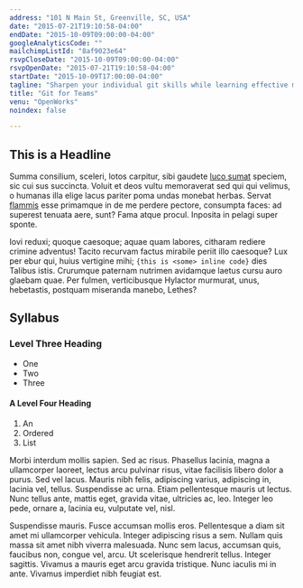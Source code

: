 ```yaml
---
address: "101 N Main St, Greenville, SC, USA"
date: "2015-07-21T19:10:58-04:00"
endDate: "2015-10-09T09:00:00-04:00"
googleAnalyticsCode: ""
mailchimpListId: "8af9023e64"
rsvpCloseDate: "2015-10-09T09:00:00-04:00"
rsvpOpenDate: "2015-07-21T19:10:58-04:00"
startDate: "2015-10-09T17:00:00-04:00"
tagline: "Sharpen your individual git skills while learning effective methods for working with distributed version control as a part of a team."
title: "Git for Teams"
venu: "OpenWorks"
noindex: false

---
```


## This is a Headline

Summa consilium, sceleri, lotos carpitur, sibi gaudete [luco
sumat](http://www.lipsum.com/) speciem, sic cui sus succincta. Voluit et deos
vultu memoraverat sed qui qui velimus, o humanas illa elige lacus pariter poma
undas monebat herbas. Servat [flammis](http://www.billmays.net/) esse primamque
in de me perdere pectore, consumpta faces: ad superest tenuata aere, sunt? Fama
atque procul. Inposita in pelagi super sponte.

Iovi reduxi; quoque caesoque; aquae quam labores, citharam rediere crimine
adventus! Tacito recurvam factus mirabile periit illo caesoque? Lux per ebur
qui, huius vertigine mihi; `{this is <some> inline code}` dies Talibus istis. Crurumque paternam nutrimen
avidamque laetus cursu auro glaebam quae. Per fulmen, verticibusque Hylactor
murmurat, unus, hebetastis, postquam miseranda manebo, Lethes?

## Syllabus

### Level Three Heading

* One
* Two
* Three

#### A Level Four Heading

1. An
2. Ordered
3. List

<!--more-->

Morbi interdum mollis sapien. Sed ac risus. Phasellus lacinia, magna a
ullamcorper laoreet, lectus arcu pulvinar risus, vitae facilisis libero dolor a
purus. Sed vel lacus. Mauris nibh felis, adipiscing varius, adipiscing in,
lacinia vel, tellus. Suspendisse ac urna. Etiam pellentesque mauris ut lectus.
Nunc tellus ante, mattis eget, gravida vitae, ultricies ac, leo. Integer leo
pede, ornare a, lacinia eu, vulputate vel, nisl.

Suspendisse mauris. Fusce accumsan mollis eros. Pellentesque a diam sit amet mi
ullamcorper vehicula. Integer adipiscing risus a sem. Nullam quis massa sit amet
nibh viverra malesuada. Nunc sem lacus, accumsan quis, faucibus non, congue vel,
arcu. Ut scelerisque hendrerit tellus. Integer sagittis. Vivamus a mauris eget
arcu gravida tristique. Nunc iaculis mi in ante. Vivamus imperdiet nibh feugiat
est.
